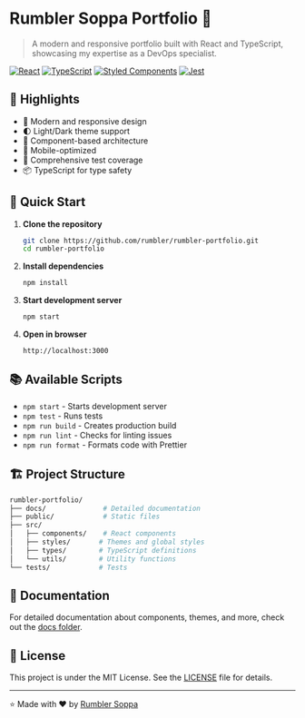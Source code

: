 # Rumbler Soppa Portfolio 🚀

> A modern and responsive portfolio built with React and TypeScript, showcasing my expertise as a DevOps specialist.

[![React](https://img.shields.io/badge/React-20232A?style=for-the-badge&logo=react&logoColor=61DAFB)](https://reactjs.org/)
[![TypeScript](https://img.shields.io/badge/TypeScript-007ACC?style=for-the-badge&logo=typescript&logoColor=white)](https://www.typescriptlang.org/)
[![Styled Components](https://img.shields.io/badge/styled--components-DB7093?style=for-the-badge&logo=styled-components&logoColor=white)](https://styled-components.com/)
[![Jest](https://img.shields.io/badge/Jest-C21325?style=for-the-badge&logo=jest&logoColor=white)](https://jestjs.io/)

## 🌟 Highlights

- 🎨 Modern and responsive design
- 🌓 Light/Dark theme support
- 🧩 Component-based architecture
- 📱 Mobile-optimized
- 🧪 Comprehensive test coverage
- 📦 TypeScript for type safety

## 🚀 Quick Start

1. **Clone the repository**
   ```bash
   git clone https://github.com/rumbler/rumbler-portfolio.git
   cd rumbler-portfolio
   ```

2. **Install dependencies**
   ```bash
   npm install
   ```

3. **Start development server**
   ```bash
   npm start
   ```

4. **Open in browser**
   ```
   http://localhost:3000
   ```

## 📚 Available Scripts

- `npm start` - Starts development server
- `npm test` - Runs tests
- `npm run build` - Creates production build
- `npm run lint` - Checks for linting issues
- `npm run format` - Formats code with Prettier

## 🏗️ Project Structure

```bash
rumbler-portfolio/
├── docs/              # Detailed documentation
├── public/            # Static files
├── src/
│   ├── components/    # React components
│   ├── styles/       # Themes and global styles
│   ├── types/        # TypeScript definitions
│   └── utils/        # Utility functions
└── tests/            # Tests
```

## 📖 Documentation

For detailed documentation about components, themes, and more, check out the [docs folder](./docs).

## 📄 License

This project is under the MIT License. See the [LICENSE](LICENSE) file for details.

---

⭐️ Made with ❤️ by [Rumbler Soppa](https://github.com/rumbler)
